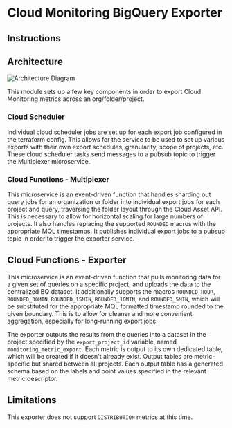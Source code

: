 # Cloud Monitoring BigQuery Exporter

## Instructions

## Architecture

![Architecture Diagram]('/arch_diagram.svg')

This module sets up a few key components in order to export Cloud Monitoring
metrics across an org/folder/project.

### Cloud Scheduler

Individual cloud scheduler jobs are set up for each export job configured in the
terraform config. This allows for the service to be used to set up various
exports with their own export schedules, granularity, scope of projects, etc.
These cloud scheduler tasks send messages to a pubsub topic to trigger the
Multiplexer microservice.

### Cloud Functions - Multiplexer

This microservice is an event-driven function that handles sharding out query
jobs for an organization or folder into individual export jobs for each project
and query, traversing the folder layout through the Cloud Asset API.
This is necessary to allow for horizontal scaling for large numbers of projects.
It also handles replacing the supported `ROUNDED` macros with the appropriate
MQL timestamps.
It publishes individual export jobs to a pubsub topic in order to trigger the
exporter service.

## Cloud Functions - Exporter

This microservice is an event-driven function that pulls monitoring data for a
given set of queries on a specific project, and uploads the data to the
centralized BQ dataset. It additionally supports the macros `ROUNDED_HOUR`,
`ROUNDED_30MIN`, `ROUNDED_15MIN`, `ROUNDED_10MIN`, and `ROUNDED_5MIN`,
which will be substituted for the appropriate MQL formatted timestamp rounded to
the given boundary. This is to allow for cleaner and more convenient aggregation,
especially for long-running export jobs.

The exporter outputs the results from the queries into a dataset in the project 
specified by the `export_project_id` variable, named `monitoring_metric_export`.
Each metric is output to its own dedicated table, which will be created if it
doesn't already exist. Output tables are metric-specific but shared between all 
projects. Each output table has a generated schema based on the labels and point
values specified in the relevant metric descriptor.

## Limitations

This exporter does not support `DISTRIBUTION` metrics at this time.
